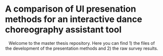 # A comparison of UI presenation methods for an interactive dance choreography assistant tool 

<center> Welcome to the master thesis repository.
Here you can find 1) the files of the development of the presentation methods and 2) the raw survey results. </center>
